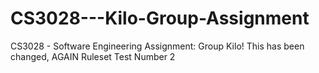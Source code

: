 # CS3028---Kilo-Group-Assignment
CS3028 - Software Engineering Assignment: Group Kilo! This has been changed, AGAIN
Ruleset Test Number 2
